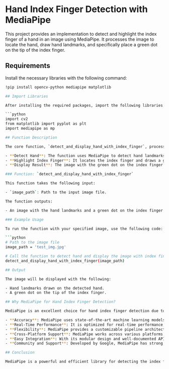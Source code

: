 # Hand Index Finger Detection with MediaPipe

This project provides an implementation to detect and highlight the index finger of a hand in an image using MediaPipe. It processes the image to locate the hand, draw hand landmarks, and specifically place a green dot on the tip of the index finger.

## Requirements

Install the necessary libraries with the following command:

```bash
!pip install opencv-python mediapipe matplotlib

## Import Libraries

After installing the required packages, import the following libraries:

```python
import cv2
from matplotlib import pyplot as plt
import mediapipe as mp

## Function Description

The core function, `detect_and_display_hand_with_index_finger`, processes an input image to detect the hand and places a green dot on the index finger tip:

- **Detect Hand**: The function uses MediaPipe to detect hand landmarks in the image.
- **Highlight Index Finger**: It locates the index finger and draws a green dot on the finger tip.
- **Display Result**: The image with the green dot on the index finger is displayed.

### Function: `detect_and_display_hand_with_index_finger`

This function takes the following input:

- `image_path`: Path to the input image file.

The function outputs:

- An image with the hand landmarks and a green dot on the index finger tip.

### Example Usage

To run the function with your specified image, use the following code:

```python
# Path to the image file
image_path = 'test_img.jpg'

# Call the function to detect hand and display the image with index finger
detect_and_display_hand_with_index_finger(image_path)

## Output

The image will be displayed with the following:

- Hand landmarks drawn on the detected hand.
- A green dot on the tip of the index finger.

## Why MediaPipe for Hand Index Finger Detection?

MediaPipe is an excellent choice for hand index finger detection due to its following features:

- **Accuracy**: MediaPipe uses state-of-the-art machine learning models, ensuring high accuracy in detecting the index finger, even in complex environments.
- **Real-Time Performance**: It is optimized for real-time performance, allowing seamless hand index finger detection in live streams or camera feeds.
- **Flexibility**: MediaPipe provides a customizable pipeline architecture, enabling you to fine-tune the detection process and integrate additional functionalities.
- **Cross-Platform Support**: MediaPipe works across various platforms, including mobile devices and desktops, making it versatile for different applications.
- **Easy Integration**: With its modular design and well-documented APIs, integrating hand index finger detection into your project is simple and reduces development time.
- **Community and Support**: Developed by Google, MediaPipe has strong ongoing support, updates, and a thriving community to assist you in your development.

## Conclusion

MediaPipe is a powerful and efficient library for detecting the index finger in hand images. Whether you're building interactive applications or integrating this functionality into a larger project, MediaPipe provides the tools necessary for reliable and fast hand detection.
